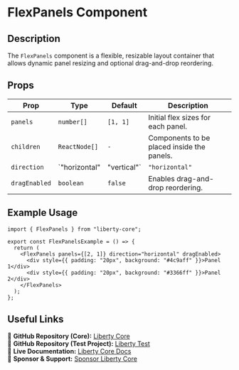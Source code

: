 # FlexPanels Component

## Description
The `FlexPanels` component is a flexible, resizable layout container that allows dynamic panel resizing and optional drag-and-drop reordering.

## Props
| Prop          | Type                        | Default       | Description |
|--------------|----------------------------|--------------|-------------|
| `panels`      | `number[]`               | `[1, 1]`     | Initial flex sizes for each panel. |
| `children`    | `ReactNode[]`            | `-`          | Components to be placed inside the panels. |
| `direction`   | `"horizontal" | "vertical"` | `"horizontal"` | Defines the layout direction. |
| `dragEnabled` | `boolean`               | `false`      | Enables drag-and-drop reordering. |

## Example Usage
```tsx
import { FlexPanels } from "liberty-core";

export const FlexPanelsExample = () => {
  return (
    <FlexPanels panels={[2, 1]} direction="horizontal" dragEnabled>
      <div style={{ padding: "20px", background: "#4c9aff" }}>Panel 1</div>
      <div style={{ padding: "20px", background: "#3366ff" }}>Panel 2</div>
    </FlexPanels>
  );
};
```

## Useful Links
🔗 **GitHub Repository (Core):** [Liberty Core](https://github.com/fblettner/liberty-core/)  
🔗 **GitHub Repository (Test Project):** [Liberty Test](https://github.com/fblettner/liberty-test/)  
📖 **Live Documentation:** [Liberty Core Docs](https://docs.nomana-it.fr/liberty-core/)  
💖 **Sponsor & Support:** [Sponsor Liberty Core](https://github.com/sponsors/fblettner)  